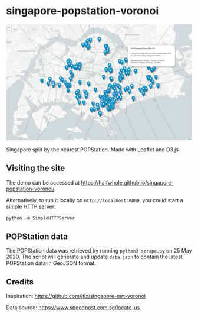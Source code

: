 # singapore-popstation-voronoi

![Example image](image.png)

Singapore split by the nearest POPStation. Made with Leaflet and D3.js.


## Visiting the site

The demo can be accessed at https://halfwhole.github.io/singapore-popstation-voronoi/.

Alternatively, to run it locally on `http://localhost:8000`, you could start a
simple HTTP server:

``` python
python -m SimpleHTTPServer
```

## POPStation data

The POPStation data was retrieved by running `python3 scrape.py` on 25 May 2020.
The script will generate and update `data.json` to contain the latest POPStation
data in GeoJSON format.

## Credits

Inspiration: https://github.com/jtlx/singapore-mrt-voronoi

Data source: https://www.speedpost.com.sg/locate-us
